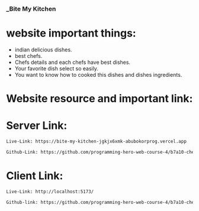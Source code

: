 ### \_Bite My Kitchen

# website important things:

- indian delicious dishes.
- best chefs.
- Chefs details and each chefs have best dishes.
- Your favorite dish select so easily.
- You want to know how to cooked this dishes and dishes ingredients.

# Website resource and important link:

# Server Link:

```sh
Live-Link: https://bite-my-kitchen-jgkjx6xmk-abubokorprog.vercel.app

Github-Link: https://github.com/programming-hero-web-course-4/b7a10-chef-recipe-hunter-server-side-AbuBokorprog
```

<!-- //public -->

# Client Link:

```sh
Live-Link: http://localhost:5173/

Github-link: https://github.com/programming-hero-web-course-4/b7a10-chef-recipe-hunter-client-side-AbuBokorprog
```
